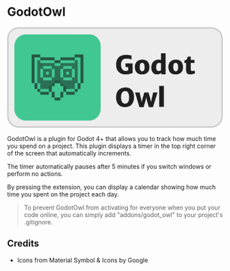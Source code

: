 # GodotOwl

![Logo](addons/godot_owl/logo.svg)

GodotOwl is a plugin for Godot 4+ that allows you to track how much time you spend on a project. This plugin displays a timer in the top right corner of the screen that automatically increments.

The timer automatically pauses after 5 minutes if you switch windows or perform no actions.

By pressing the extension, you can display a calendar showing how much time you spent on the project each day.

> To prevent GodotOwl from activating for everyone when you put your code online, you can simply add "addons/godot_owl" to your project's .gitignore.

## Credits

- Icons from Material Symbol & Icons by Google
